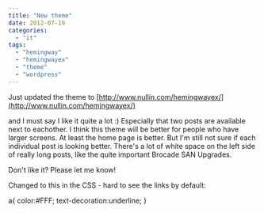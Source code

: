 ```yaml
---
title: "New theme"
date: 2012-07-19
categories: 
  - "it"
tags: 
  - "hemingway"
  - "hemingwayex"
  - "theme"
  - "wordpress"
---
```


Just updated the theme to [http://www.nullin.com/hemingwayex/](http://www.nullin.com/hemingwayex/)

and I must say I like it quite a lot :) Especially that two posts are available next to eachother. I think this theme will be better for people who have larger screens. At least the home page is better. But I'm still not sure if each individual post is looking better. There's a lot of white space on the left side of really long posts, like the quite important Brocade SAN Upgrades.

Don't like it? Please let me know!

Changed to this in the CSS - hard to see the links by default:

a{
	color:#FFF;
	text-decoration:underline;
}
